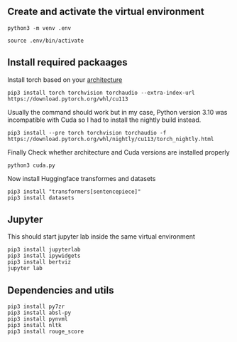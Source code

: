## Create and activate the virtual environment

```
python3 -m venv .env

source .env/bin/activate
```

## Install required packaages

Install torch based on your [architecture](https://pytorch.org/get-started/locally/)

```
pip3 install torch torchvision torchaudio --extra-index-url https://download.pytorch.org/whl/cu113
```

Usually the command should work but in my case, Python version 3.10 was incompatible with Cuda so I had to install the nightly build instead.

```
pip3 install --pre torch torchvision torchaudio -f https://download.pytorch.org/whl/nightly/cu113/torch_nightly.html
```

Finally Check whether architecture and Cuda versions are installed properly

```
python3 cuda.py
```

Now install Huggingface transformes and datasets
```
pip3 install "transformers[sentencepiece]"
pip3 install datasets
```

## Jupyter

This should start jupyter lab inside the same virtual environment
```
pip3 install jupyterlab
pip3 install ipywidgets
pip3 install bertviz
jupyter lab
```

## Dependencies and utils

```
pip3 install py7zr
pip3 install absl-py
pip3 install pynvml
pip3 install nltk
pip3 install rouge_score
```